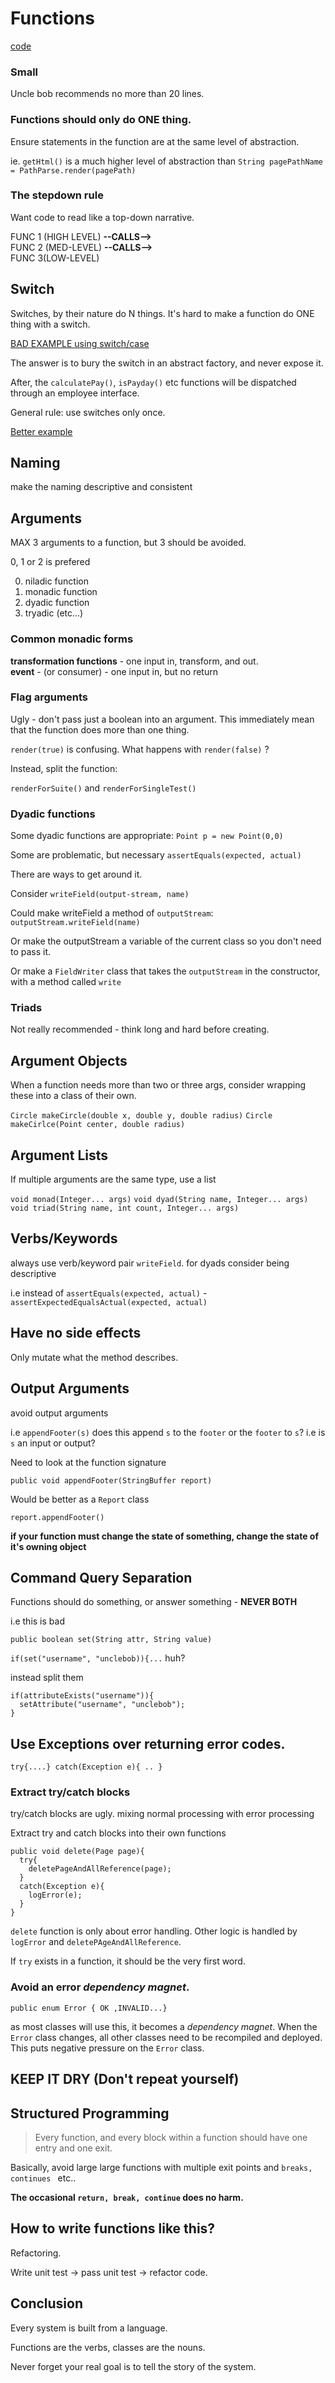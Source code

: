 # Functions

[code](src/main/java/com/sjmillington/functions)

### Small

Uncle bob recommends no more than 20 lines.

### Functions should only do ONE thing.

Ensure statements in the function are at the same level of abstraction.

ie. `getHtml()` is a much higher level of abstraction than `String pagePathName = PathParse.render(pagePath)`

### The stepdown rule

Want code to read like a top-down narrative.

FUNC 1 (HIGH LEVEL) **--CALLS-->**<br> FUNC 2 (MED-LEVEL) **--CALLS-->**<br> FUNC 3(LOW-LEVEL)

## Switch

Switches, by their nature do N things. It's hard to make a function do ONE thing with a switch.

[BAD EXAMPLE using switch/case](src/main/java/com/sjmillington/functions/bad)

The answer is to bury the switch in an abstract factory, and never expose it.

After, the `calculatePay()`, `isPayday()` etc functions will be dispatched through an 
employee interface.

General rule: use switches only once.  

[Better example](src/main/java/com/sjmillington/functions/better)

## Naming

make the naming descriptive and consistent

## Arguments

MAX 3 arguments to a function, but 3 should be avoided.

0, 1 or 2 is prefered

0. niladic function
1. monadic function
2. dyadic function
3. tryadic (etc...)


### Common monadic forms

**transformation functions** - one input in, transform, and out.  
**event** - (or consumer) - one input in, but no return

### Flag arguments

Ugly - don't pass just a boolean into an argument. This immediately mean that
the function does more than one thing.

`render(true)` is confusing. What happens with `render(false)` ? 

Instead, split the function:

`renderForSuite()` and `renderForSingleTest()`

### Dyadic functions

Some dyadic functions are appropriate: `Point p = new Point(0,0)`

Some are problematic, but necessary `assertEquals(expected, actual)`

There are ways to get around it.

Consider `writeField(output-stream, name)`

Could make writeField a method of `outputStream`: `outputStream.writeField(name)`

Or make the outputStream a variable of the current class so you don't need to pass it.

Or make a `FieldWriter` class that takes the `outputStream` in the constructor, with a method 
called `write`

### Triads

Not really recommended - think long and hard before creating.

## Argument Objects

When a function needs more than two or three args, consider wrapping these into a class 
of their own.

`Circle makeCircle(double x, double y, double radius)`
`Circle makeCirlce(Point center, double radius)`

## Argument Lists

If multiple arguments are the same type, use a list

`void monad(Integer... args)`
`void dyad(String name, Integer... args)`
`void triad(String name, int count, Integer... args)`

## Verbs/Keywords

always use verb/keyword pair `writeField`.
for dyads consider being descriptive

i.e instead of `assertEquals(expected, actual)` - `assertExpectedEqualsActual(expected, actual)`

## Have no side effects

Only mutate what the method describes.

## Output Arguments

avoid output arguments

i.e `appendFooter(s)` does this append `s` to the `footer` or the `footer` to `s`? i.e is `s` an input or output?

Need to look at the function signature 

`public void appendFooter(StringBuffer report)`

Would be better as a `Report` class

`report.appendFooter()`

**if your function must change the state of something, change the state of it's owning object**

## Command Query Separation

Functions should do something, or answer something - **NEVER BOTH**

i.e this is bad

`public boolean set(String attr, String value)`

`if(set("username", "unclebob)){...` huh?

instead split them

```$xslt
if(attributeExists("username")){
  setAttribute("username", "unclebob");
}
```

## Use Exceptions over returning error codes.

```$xslt
try{....} catch(Exception e){ .. }
```

### Extract try/catch blocks

try/catch blocks are ugly. mixing normal processing with error processing

Extract try and catch blocks into their own functions

```$xslt
public void delete(Page page){
  try{
    deletePageAndAllReference(page);
  }
  catch(Exception e){
    logError(e);
  } 
}   
```

`delete` function is only about error handling. Other logic is handled by `logError` 
and `deletePAgeAndAllReference`.

If `try` exists in a function, it should be the very first word.

### Avoid an error *dependency magnet*.

`public enum Error { OK ,INVALID...}`

as most classes will use this, it becomes a *dependency magnet*. When the `Error` class
changes, all other classes need to be recompiled and deployed. This puts negative pressure
on the `Error` class.

## KEEP IT DRY (Don't repeat yourself)

## Structured Programming

> Every function, and every block within a function should have one entry
> and one exit.

Basically, avoid large large functions with multiple exit points and `breaks, continues ` etc..


**The occasional `return, break, continue` does no harm.**

## How to write functions like this?

Refactoring.


Write unit test -> pass unit test -> refactor code.

## Conclusion

Every system is built from a language.

Functions are the verbs, classes are the nouns.

Never forget your real goal is to tell the story of the system. 









